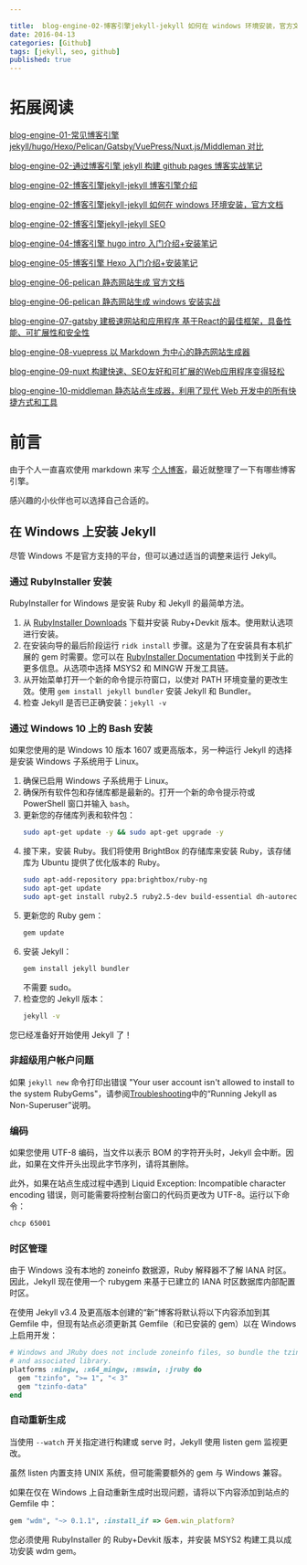 ```yaml
---

title:  blog-engine-02-博客引擎jekyll-jekyll 如何在 windows 环境安装，官方文档
date: 2016-04-13
categories: [Github]
tags: [jekyll, seo, github]
published: true
---
```


# 拓展阅读

[blog-engine-01-常见博客引擎 jekyll/hugo/Hexo/Pelican/Gatsby/VuePress/Nuxt.js/Middleman 对比](https://houbb.github.io/2016/04/13/blog-engine-01-overview)

[blog-engine-02-通过博客引擎 jekyll 构建 github pages 博客实战笔记](https://houbb.github.io/2016/04/13/blog-engine-02-jekyll-01-install)

[blog-engine-02-博客引擎jekyll-jekyll 博客引擎介绍](https://houbb.github.io/2016/04/13/blog-engine-03-jekyll-02-intro)

[blog-engine-02-博客引擎jekyll-jekyll 如何在 windows 环境安装，官方文档](https://houbb.github.io/2016/04/13/blog-engine-03-jekyll-03-install-on-windows-doc)

[blog-engine-02-博客引擎jekyll-jekyll SEO](https://houbb.github.io/2016/04/13/blog-engine-03-jekyll-04-seo)

[blog-engine-04-博客引擎 hugo intro 入门介绍+安装笔记](https://houbb.github.io/2016/04/13/blog-engine-04-hugo-intro)

[blog-engine-05-博客引擎 Hexo 入门介绍+安装笔记](https://houbb.github.io/2017/03/29/blog-engine-05-hexo)

[blog-engine-06-pelican 静态网站生成 官方文档](https://houbb.github.io/2016/04/13/blog-engine-06-pelican-01-intro)

[blog-engine-06-pelican 静态网站生成 windows 安装实战](https://houbb.github.io/2016/04/13/blog-engine-06-pelican-02-quick-start)

[blog-engine-07-gatsby 建极速网站和应用程序 基于React的最佳框架，具备性能、可扩展性和安全性](https://houbb.github.io/2016/04/13/blog-engine-07-gatsby-01-intro)

[blog-engine-08-vuepress 以 Markdown 为中心的静态网站生成器](https://houbb.github.io/2016/04/13/blog-engine-08-vuepress-01-intro)

[blog-engine-09-nuxt 构建快速、SEO友好和可扩展的Web应用程序变得轻松](https://houbb.github.io/2016/04/13/blog-engine-09-nuxt-01-intro)

[blog-engine-10-middleman 静态站点生成器，利用了现代 Web 开发中的所有快捷方式和工具](https://houbb.github.io/2016/04/13/blog-engine-10-middleman-01-intro)

# 前言

由于个人一直喜欢使用 markdown 来写 [个人博客](https://houbb.github.io/)，最近就整理了一下有哪些博客引擎。

感兴趣的小伙伴也可以选择自己合适的。

## 在 Windows 上安装 Jekyll

尽管 Windows 不是官方支持的平台，但可以通过适当的调整来运行 Jekyll。

### 通过 RubyInstaller 安装

RubyInstaller for Windows 是安装 Ruby 和 Jekyll 的最简单方法。

1. 从 [RubyInstaller Downloads](https://rubyinstaller.org/downloads/) 下载并安装 Ruby+Devkit 版本。使用默认选项进行安装。
2. 在安装向导的最后阶段运行 `ridk install` 步骤。这是为了在安装具有本机扩展的 gem 时需要。您可以在 [RubyInstaller Documentation](https://rubyinstaller.org/downloads/) 中找到关于此的更多信息。从选项中选择 MSYS2 和 MINGW 开发工具链。
3. 从开始菜单打开一个新的命令提示符窗口，以使对 PATH 环境变量的更改生效。使用 `gem install jekyll bundler` 安装 Jekyll 和 Bundler。
4. 检查 Jekyll 是否已正确安装：`jekyll -v`

### 通过 Windows 10 上的 Bash 安装

如果您使用的是 Windows 10 版本 1607 或更高版本，另一种运行 Jekyll 的选择是安装 Windows 子系统用于 Linux。

1. 确保已启用 Windows 子系统用于 Linux。
2. 确保所有软件包和存储库都是最新的。打开一个新的命令提示符或 PowerShell 窗口并输入 `bash`。
3. 更新您的存储库列表和软件包：
    ```bash
    sudo apt-get update -y && sudo apt-get upgrade -y
    ```
4. 接下来，安装 Ruby。我们将使用 BrightBox 的存储库来安装 Ruby，该存储库为 Ubuntu 提供了优化版本的 Ruby。
    ```bash
    sudo apt-add-repository ppa:brightbox/ruby-ng
    sudo apt-get update
    sudo apt-get install ruby2.5 ruby2.5-dev build-essential dh-autoreconf
    ```
5. 更新您的 Ruby gem：
    ```bash
    gem update
    ```
6. 安装 Jekyll：
    ```bash
    gem install jekyll bundler
    ```
    不需要 sudo。
7. 检查您的 Jekyll 版本：
    ```bash
    jekyll -v
    ```

您已经准备好开始使用 Jekyll 了！

### 非超级用户帐户问题

如果 `jekyll new` 命令打印出错误 "Your user account isn't allowed to install to the system RubyGems"，请参阅[Troubleshooting](#troubleshooting)中的“Running Jekyll as Non-Superuser”说明。

### 编码

如果您使用 UTF-8 编码，当文件以表示 BOM 的字符开头时，Jekyll 会中断。因此，如果在文件开头出现此字节序列，请将其删除。

此外，如果在站点生成过程中遇到 Liquid Exception: Incompatible character encoding 错误，则可能需要将控制台窗口的代码页更改为 UTF-8。运行以下命令：
```bash
chcp 65001
```

### 时区管理

由于 Windows 没有本地的 zoneinfo 数据源，Ruby 解释器不了解 IANA 时区。因此，Jekyll 现在使用一个 rubygem 来基于已建立的 IANA 时区数据库内部配置时区。

在使用 Jekyll v3.4 及更高版本创建的“新”博客将默认将以下内容添加到其 Gemfile 中，但现有站点必须更新其 Gemfile（和已安装的 gem）以在 Windows 上启用开发：
```ruby
# Windows and JRuby does not include zoneinfo files, so bundle the tzinfo-data gem
# and associated library.
platforms :mingw, :x64_mingw, :mswin, :jruby do
  gem "tzinfo", ">= 1", "< 3"
  gem "tzinfo-data"
end
```

### 自动重新生成

当使用 `--watch` 开关指定进行构建或 serve 时，Jekyll 使用 listen gem 监视更改。

虽然 listen 内置支持 UNIX 系统，但可能需要额外的 gem 与 Windows 兼容。

如果在仅在 Windows 上自动重新生成时出现问题，请将以下内容添加到站点的 Gemfile 中：

```ruby
gem "wdm", "~> 0.1.1", :install_if => Gem.win_platform?
```

您必须使用 RubyInstaller 的 Ruby+Devkit 版本，并安装 MSYS2 构建工具以成功安装 wdm gem。


